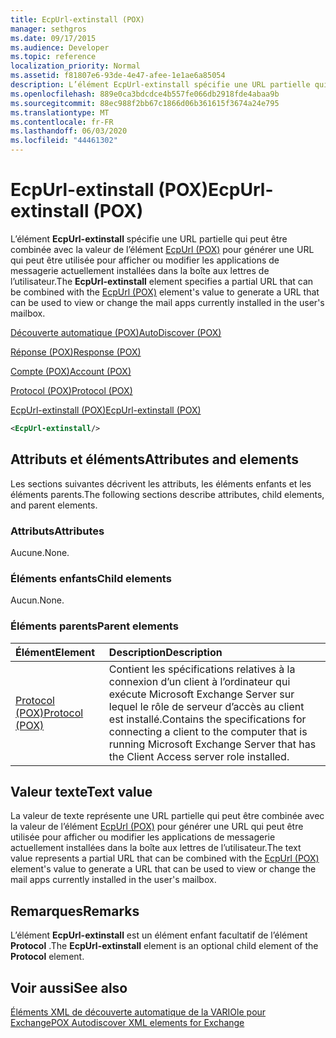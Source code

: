 ```yaml
---
title: EcpUrl-extinstall (POX)
manager: sethgros
ms.date: 09/17/2015
ms.audience: Developer
ms.topic: reference
localization_priority: Normal
ms.assetid: f81807e6-93de-4e47-afee-1e1ae6a85054
description: L’élément EcpUrl-extinstall spécifie une URL partielle qui peut être combinée avec la valeur de l’élément EcpUrl (POX) pour générer une URL qui peut être utilisée pour afficher ou modifier les applications de messagerie actuellement installées dans la boîte aux lettres de l’utilisateur.
ms.openlocfilehash: 889e0ca3bdcdce4b557fe066db2918fde4abaa9b
ms.sourcegitcommit: 88ec988f2bb67c1866d06b361615f3674a24e795
ms.translationtype: MT
ms.contentlocale: fr-FR
ms.lasthandoff: 06/03/2020
ms.locfileid: "44461302"
---
```

# <a name="ecpurl-extinstall-pox"></a><span data-ttu-id="be56d-103">EcpUrl-extinstall (POX)</span><span class="sxs-lookup"><span data-stu-id="be56d-103">EcpUrl-extinstall (POX)</span></span>

<span data-ttu-id="be56d-104">L’élément **EcpUrl-extinstall** spécifie une URL partielle qui peut être combinée avec la valeur de l’élément [EcpUrl (POX)](ecpurl-pox.md) pour générer une URL qui peut être utilisée pour afficher ou modifier les applications de messagerie actuellement installées dans la boîte aux lettres de l’utilisateur.</span><span class="sxs-lookup"><span data-stu-id="be56d-104">The **EcpUrl-extinstall** element specifies a partial URL that can be combined with the [EcpUrl (POX)](ecpurl-pox.md) element's value to generate a URL that can be used to view or change the mail apps currently installed in the user's mailbox.</span></span> 
  
[<span data-ttu-id="be56d-105">Découverte automatique (POX)</span><span class="sxs-lookup"><span data-stu-id="be56d-105">AutoDiscover (POX)</span></span>](autodiscover-pox.md)
  
[<span data-ttu-id="be56d-106">Réponse (POX)</span><span class="sxs-lookup"><span data-stu-id="be56d-106">Response (POX)</span></span>](response-pox.md)
  
[<span data-ttu-id="be56d-107">Compte (POX)</span><span class="sxs-lookup"><span data-stu-id="be56d-107">Account (POX)</span></span>](account-pox.md)
  
[<span data-ttu-id="be56d-108">Protocol (POX)</span><span class="sxs-lookup"><span data-stu-id="be56d-108">Protocol (POX)</span></span>](protocol-pox.md)
  
[<span data-ttu-id="be56d-109">EcpUrl-extinstall (POX)</span><span class="sxs-lookup"><span data-stu-id="be56d-109">EcpUrl-extinstall (POX)</span></span>](ecpurl-extinstall-pox.md)
  
```XML
<EcpUrl-extinstall/>
```

## <a name="attributes-and-elements"></a><span data-ttu-id="be56d-110">Attributs et éléments</span><span class="sxs-lookup"><span data-stu-id="be56d-110">Attributes and elements</span></span>

<span data-ttu-id="be56d-111">Les sections suivantes décrivent les attributs, les éléments enfants et les éléments parents.</span><span class="sxs-lookup"><span data-stu-id="be56d-111">The following sections describe attributes, child elements, and parent elements.</span></span>
  
### <a name="attributes"></a><span data-ttu-id="be56d-112">Attributs</span><span class="sxs-lookup"><span data-stu-id="be56d-112">Attributes</span></span>

<span data-ttu-id="be56d-113">Aucune.</span><span class="sxs-lookup"><span data-stu-id="be56d-113">None.</span></span>
  
### <a name="child-elements"></a><span data-ttu-id="be56d-114">Éléments enfants</span><span class="sxs-lookup"><span data-stu-id="be56d-114">Child elements</span></span>

<span data-ttu-id="be56d-115">Aucun.</span><span class="sxs-lookup"><span data-stu-id="be56d-115">None.</span></span>
  
### <a name="parent-elements"></a><span data-ttu-id="be56d-116">Éléments parents</span><span class="sxs-lookup"><span data-stu-id="be56d-116">Parent elements</span></span>

|<span data-ttu-id="be56d-117">**Élément**</span><span class="sxs-lookup"><span data-stu-id="be56d-117">**Element**</span></span>|<span data-ttu-id="be56d-118">**Description**</span><span class="sxs-lookup"><span data-stu-id="be56d-118">**Description**</span></span>|
|:-----|:-----|
|[<span data-ttu-id="be56d-119">Protocol (POX)</span><span class="sxs-lookup"><span data-stu-id="be56d-119">Protocol (POX)</span></span>](protocol-pox.md) <br/> |<span data-ttu-id="be56d-120">Contient les spécifications relatives à la connexion d’un client à l’ordinateur qui exécute Microsoft Exchange Server sur lequel le rôle de serveur d’accès au client est installé.</span><span class="sxs-lookup"><span data-stu-id="be56d-120">Contains the specifications for connecting a client to the computer that is running Microsoft Exchange Server that has the Client Access server role installed.</span></span>  <br/> |
   
## <a name="text-value"></a><span data-ttu-id="be56d-121">Valeur texte</span><span class="sxs-lookup"><span data-stu-id="be56d-121">Text value</span></span>

<span data-ttu-id="be56d-122">La valeur de texte représente une URL partielle qui peut être combinée avec la valeur de l’élément [EcpUrl (POX)](ecpurl-pox.md) pour générer une URL qui peut être utilisée pour afficher ou modifier les applications de messagerie actuellement installées dans la boîte aux lettres de l’utilisateur.</span><span class="sxs-lookup"><span data-stu-id="be56d-122">The text value represents a partial URL that can be combined with the [EcpUrl (POX)](ecpurl-pox.md) element's value to generate a URL that can be used to view or change the mail apps currently installed in the user's mailbox.</span></span> 
  
## <a name="remarks"></a><span data-ttu-id="be56d-123">Remarques</span><span class="sxs-lookup"><span data-stu-id="be56d-123">Remarks</span></span>

<span data-ttu-id="be56d-124">L’élément **EcpUrl-extinstall** est un élément enfant facultatif de l’élément **Protocol** .</span><span class="sxs-lookup"><span data-stu-id="be56d-124">The **EcpUrl-extinstall** element is an optional child element of the **Protocol** element.</span></span> 
  
## <a name="see-also"></a><span data-ttu-id="be56d-125">Voir aussi</span><span class="sxs-lookup"><span data-stu-id="be56d-125">See also</span></span>



[<span data-ttu-id="be56d-126">Éléments XML de découverte automatique de la VARIOle pour Exchange</span><span class="sxs-lookup"><span data-stu-id="be56d-126">POX Autodiscover XML elements for Exchange</span></span>](pox-autodiscover-xml-elements-for-exchange.md)

